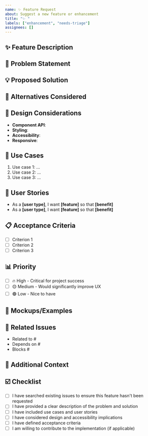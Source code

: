 ```yaml
---
name: ✨ Feature Request
about: Suggest a new feature or enhancement
title: "✨ "
labels: ["enhancement", "needs-triage"]
assignees: []
---
```


## ✨ Feature Description

<!-- A clear and concise description of the feature you'd like to see -->

## 🎯 Problem Statement

<!-- What problem does this feature solve? -->
<!-- Example: "I'm always frustrated when..." -->

## 💡 Proposed Solution

<!-- Describe the solution you'd like -->

## 🔄 Alternatives Considered

<!-- Describe any alternative solutions or features you've considered -->

## 🎨 Design Considerations

<!-- If applicable, describe design aspects -->
- **Component API**: <!-- How should developers use this feature? -->
- **Styling**: <!-- Any specific styling requirements? -->
- **Accessibility**: <!-- Any accessibility considerations? -->
- **Responsive**: <!-- How should it behave on different screen sizes? -->

## 📱 Use Cases

<!-- Describe specific use cases where this feature would be helpful -->
1. Use case 1: ...
2. Use case 2: ...
3. Use case 3: ...

## 🎯 User Stories

<!-- Write user stories if applicable -->
- As a **[user type]**, I want **[feature]** so that **[benefit]**
- As a **[user type]**, I want **[feature]** so that **[benefit]**

## 📋 Acceptance Criteria

<!-- Define what "done" looks like for this feature -->
- [ ] Criterion 1
- [ ] Criterion 2
- [ ] Criterion 3

## 📊 Priority

<!-- How important is this feature? -->
- [ ] 🔥 High - Critical for project success
- [ ] 🟡 Medium - Would significantly improve UX
- [ ] 🟢 Low - Nice to have

## 🎨 Mockups/Examples

<!-- If you have mockups, wireframes, or examples from other libraries, include them here -->

## 🔗 Related Issues

<!-- Link any related issues or discussions -->
- Related to #
- Depends on #
- Blocks #

## 📝 Additional Context

<!-- Add any other context, research, or references about the feature here -->

## ☑️ Checklist

- [ ] I have searched existing issues to ensure this feature hasn't been requested
- [ ] I have provided a clear description of the problem and solution
- [ ] I have included use cases and user stories
- [ ] I have considered design and accessibility implications
- [ ] I have defined acceptance criteria
- [ ] I am willing to contribute to the implementation (if applicable)